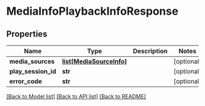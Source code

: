 # MediaInfoPlaybackInfoResponse

## Properties
Name | Type | Description | Notes
------------ | ------------- | ------------- | -------------
**media_sources** | [**list[MediaSourceInfo]**](MediaSourceInfo.md) |  | [optional] 
**play_session_id** | **str** |  | [optional] 
**error_code** | **str** |  | [optional] 

[[Back to Model list]](../README.md#documentation-for-models) [[Back to API list]](../README.md#documentation-for-api-endpoints) [[Back to README]](../README.md)

